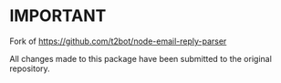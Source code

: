 # IMPORTANT

Fork of https://github.com/t2bot/node-email-reply-parser

All changes made to this package have been submitted to the original repository.